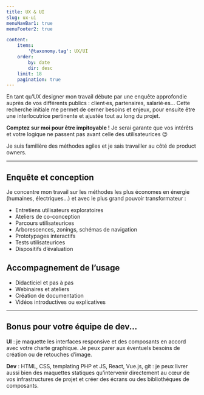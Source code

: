 ```yaml
---
title: UX & UI
slug: ux-ui
menuNavBar1: true
menuFooter2: true

content:
    items:
        '@taxonomy.tag': UX/UI
    order:
        by: date
        dir: desc
    limit: 18
    pagination: true
---
```


En tant qu’UX designer mon travail débute par une enquête approfondie auprès de vos différents publics : client·es, partenaires, salarié·es... Cette recherche initiale me permet de cerner besoins et enjeux, pour ensuite être une interlocutrice pertinente et ajustée tout au long du projet.

<div class="message is-warning mt-5">
<div class="message-body">
<strong>Comptez sur moi pour être impitoyable !</strong> Je serai garante que vos intérêts et votre logique ne passent pas avant celle des utilisateurices 😉
</div>
</div>

Je suis familière des méthodes agiles et je sais travailler au côté de product owners.

---

## Enquête et conception

Je concentre mon travail sur les méthodes les plus économes en énergie (humaines, électriques...) et avec le plus grand pouvoir transformateur :

- Entretiens utilisateurs exploratoires
- Ateliers de co-conception
- Parcours utilisateurices
- Arborescences, zonings, schémas de navigation
- Prototypages interactifs
- Tests utilisateurices
- Dispositifs d’évaluation

## Accompagnement de l’usage
- Didacticiel et pas à pas
- Webinaires et ateliers
- Création de documentation
- Vidéos introductives ou explicatives

---

## Bonus pour votre équipe de dev...

**UI** : je maquette les interfaces responsive et des composants en accord avec votre charte graphique. Je peux parer aux éventuels besoins de création ou de retouches d’image.

<div class="message is-success mt-5">
<div class="message-body">
<strong>Dev</strong> : HTML, CSS, templating PHP et JS, React, Vue.js, git : je peux livrer aussi bien des maquettes statiques qu’intervenir directement au cœur de vos infrastructures de projet et créer des écrans ou des bibliothèques de composants.
</div>
</div>